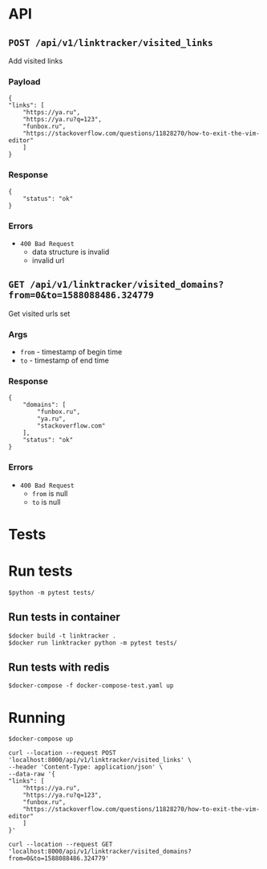 # API

## `POST /api/v1/linktracker/visited_links`

Add visited links

### Payload
```
{
"links": [
	"https://ya.ru",
	"https://ya.ru?q=123",
	"funbox.ru",
	"https://stackoverflow.com/questions/11828270/how-to-exit-the-vim-editor"
	]
}
```

### Response

```
{
    "status": "ok"
}
```

### Errors

- `400 Bad Request`
    - data structure is invalid
    - invalid url


## `GET /api/v1/linktracker/visited_domains?from=0&to=1588088486.324779`

Get visited urls set

### Args

- `from` - timestamp of begin time
- `to` - timestamp of end time

### Response

```
{
    "domains": [
        "funbox.ru",
        "ya.ru",
        "stackoverflow.com"
    ],
    "status": "ok"
}
```

### Errors

- `400 Bad Request`
    - `from` is null
    - `to` is null


# Tests

# Run tests

```
$python -m pytest tests/
```

## Run tests in container

```
$docker build -t linktracker .
$docker run linktracker python -m pytest tests/
```

## Run tests with redis

```
$docker-compose -f docker-compose-test.yaml up
```

# Running

```
$docker-compose up

curl --location --request POST 'localhost:8000/api/v1/linktracker/visited_links' \
--header 'Content-Type: application/json' \
--data-raw '{
"links": [
	"https://ya.ru",
	"https://ya.ru?q=123",
	"funbox.ru",
	"https://stackoverflow.com/questions/11828270/how-to-exit-the-vim-editor"
	]
}'

curl --location --request GET 'localhost:8000/api/v1/linktracker/visited_domains?from=0&to=1588088486.324779'
```